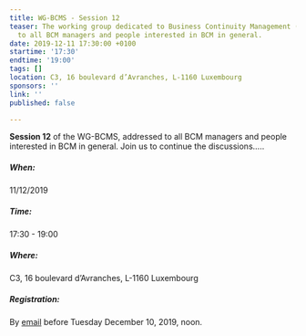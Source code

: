 ```yaml
---
title: WG-BCMS - Session 12
teaser: The working group dedicated to Business Continuity Management (BCMS) is addressed
  to all BCM managers and people interested in BCM in general.
date: 2019-12-11 17:30:00 +0100
startime: '17:30'
endtime: '19:00'
tags: []
location: C3, 16 boulevard d’Avranches, L-1160 Luxembourg
sponsors: ''
link: ''
published: false

---
```

**Session 12** of the WG-BCMS, addressed to all BCM managers and people interested in BCM in general. Join us to continue the discussions…..

##### When:

11/12/2019

##### Time:

17:30 - 19:00

##### Where:

C3, 16 boulevard d’Avranches, L-1160 Luxembourg

##### Registration:

By [email](mailto:secgen@clusil.lu) before Tuesday December 10, 2019, noon.